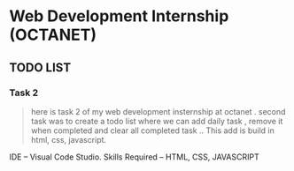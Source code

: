 # Web Development Internship  (OCTANET)
## TODO LIST
### Task 2

> here is task 2 of my web development insternship at octanet . second task was to create a todo list where we can add daily task , remove it when completed and clear all completed task .. This add is build in html, css, javascript.

IDE – Visual Code Studio. 
Skills Required – HTML, CSS, JAVASCRIPT
